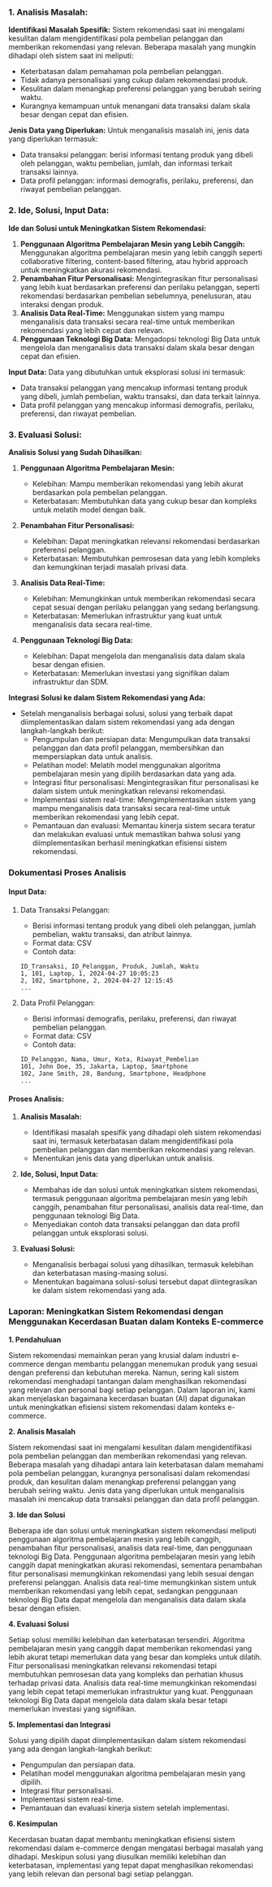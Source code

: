 ### 1. Analisis Masalah:

**Identifikasi Masalah Spesifik:**
Sistem rekomendasi saat ini mengalami kesulitan dalam mengidentifikasi pola pembelian pelanggan dan memberikan rekomendasi yang relevan. Beberapa masalah yang mungkin dihadapi oleh sistem saat ini meliputi:
- Keterbatasan dalam pemahaman pola pembelian pelanggan.
- Tidak adanya personalisasi yang cukup dalam rekomendasi produk.
- Kesulitan dalam menangkap preferensi pelanggan yang berubah seiring waktu.
- Kurangnya kemampuan untuk menangani data transaksi dalam skala besar dengan cepat dan efisien.

**Jenis Data yang Diperlukan:**
Untuk menganalisis masalah ini, jenis data yang diperlukan termasuk:
- Data transaksi pelanggan: berisi informasi tentang produk yang dibeli oleh pelanggan, waktu pembelian, jumlah, dan informasi terkait transaksi lainnya.
- Data profil pelanggan: informasi demografis, perilaku, preferensi, dan riwayat pembelian pelanggan.

### 2. Ide, Solusi, Input Data:

**Ide dan Solusi untuk Meningkatkan Sistem Rekomendasi:**
1. **Penggunaan Algoritma Pembelajaran Mesin yang Lebih Canggih:** Menggunakan algoritma pembelajaran mesin yang lebih canggih seperti collaborative filtering, content-based filtering, atau hybrid approach untuk meningkatkan akurasi rekomendasi.
2. **Penambahan Fitur Personalisasi:** Mengintegrasikan fitur personalisasi yang lebih kuat berdasarkan preferensi dan perilaku pelanggan, seperti rekomendasi berdasarkan pembelian sebelumnya, penelusuran, atau interaksi dengan produk.
3. **Analisis Data Real-Time:** Menggunakan sistem yang mampu menganalisis data transaksi secara real-time untuk memberikan rekomendasi yang lebih cepat dan relevan.
4. **Penggunaan Teknologi Big Data:** Mengadopsi teknologi Big Data untuk mengelola dan menganalisis data transaksi dalam skala besar dengan cepat dan efisien.

**Input Data:**
Data yang dibutuhkan untuk eksplorasi solusi ini termasuk:
- Data transaksi pelanggan yang mencakup informasi tentang produk yang dibeli, jumlah pembelian, waktu transaksi, dan data terkait lainnya.
- Data profil pelanggan yang mencakup informasi demografis, perilaku, preferensi, dan riwayat pembelian.

### 3. Evaluasi Solusi:

**Analisis Solusi yang Sudah Dihasilkan:**
1. **Penggunaan Algoritma Pembelajaran Mesin:**
   - Kelebihan: Mampu memberikan rekomendasi yang lebih akurat berdasarkan pola pembelian pelanggan.
   - Keterbatasan: Membutuhkan data yang cukup besar dan kompleks untuk melatih model dengan baik.

2. **Penambahan Fitur Personalisasi:**
   - Kelebihan: Dapat meningkatkan relevansi rekomendasi berdasarkan preferensi pelanggan.
   - Keterbatasan: Membutuhkan pemrosesan data yang lebih kompleks dan kemungkinan terjadi masalah privasi data.

3. **Analisis Data Real-Time:**
   - Kelebihan: Memungkinkan untuk memberikan rekomendasi secara cepat sesuai dengan perilaku pelanggan yang sedang berlangsung.
   - Keterbatasan: Memerlukan infrastruktur yang kuat untuk menganalisis data secara real-time.

4. **Penggunaan Teknologi Big Data:**
   - Kelebihan: Dapat mengelola dan menganalisis data dalam skala besar dengan efisien.
   - Keterbatasan: Memerlukan investasi yang signifikan dalam infrastruktur dan SDM.

**Integrasi Solusi ke dalam Sistem Rekomendasi yang Ada:**
- Setelah menganalisis berbagai solusi, solusi yang terbaik dapat diimplementasikan dalam sistem rekomendasi yang ada dengan langkah-langkah berikut:
  - Pengumpulan dan persiapan data: Mengumpulkan data transaksi pelanggan dan data profil pelanggan, membersihkan dan mempersiapkan data untuk analisis.
  - Pelatihan model: Melatih model menggunakan algoritma pembelajaran mesin yang dipilih berdasarkan data yang ada.
  - Integrasi fitur personalisasi: Mengintegrasikan fitur personalisasi ke dalam sistem untuk meningkatkan relevansi rekomendasi.
  - Implementasi sistem real-time: Mengimplementasikan sistem yang mampu menganalisis data transaksi secara real-time untuk memberikan rekomendasi yang lebih cepat.
  - Pemantauan dan evaluasi: Memantau kinerja sistem secara teratur dan melakukan evaluasi untuk memastikan bahwa solusi yang diimplementasikan berhasil meningkatkan efisiensi sistem rekomendasi.

### Dokumentasi Proses Analisis

#### Input Data:
1. Data Transaksi Pelanggan:
   - Berisi informasi tentang produk yang dibeli oleh pelanggan, jumlah pembelian, waktu transaksi, dan atribut lainnya.
   - Format data: CSV
   - Contoh data:
   
   ```
   ID_Transaksi, ID_Pelanggan, Produk, Jumlah, Waktu
   1, 101, Laptop, 1, 2024-04-27 10:05:23
   2, 102, Smartphone, 2, 2024-04-27 12:15:45
   ...
   ```

2. Data Profil Pelanggan:
   - Berisi informasi demografis, perilaku, preferensi, dan riwayat pembelian pelanggan.
   - Format data: CSV
   - Contoh data:
   
   ```
   ID_Pelanggan, Nama, Umur, Kota, Riwayat_Pembelian
   101, John Doe, 35, Jakarta, Laptop, Smartphone
   102, Jane Smith, 28, Bandung, Smartphone, Headphone
   ...
   ```

#### Proses Analisis:
1. **Analisis Masalah:**
   - Identifikasi masalah spesifik yang dihadapi oleh sistem rekomendasi saat ini, termasuk keterbatasan dalam mengidentifikasi pola pembelian pelanggan dan memberikan rekomendasi yang relevan.
   - Menentukan jenis data yang diperlukan untuk analisis.

2. **Ide, Solusi, Input Data:**
   - Membahas ide dan solusi untuk meningkatkan sistem rekomendasi, termasuk penggunaan algoritma pembelajaran mesin yang lebih canggih, penambahan fitur personalisasi, analisis data real-time, dan penggunaan teknologi Big Data.
   - Menyediakan contoh data transaksi pelanggan dan data profil pelanggan untuk eksplorasi solusi.

3. **Evaluasi Solusi:**
   - Menganalisis berbagai solusi yang dihasilkan, termasuk kelebihan dan keterbatasan masing-masing solusi.
   - Menentukan bagaimana solusi-solusi tersebut dapat diintegrasikan ke dalam sistem rekomendasi yang ada.

### Laporan: Meningkatkan Sistem Rekomendasi dengan Menggunakan Kecerdasan Buatan dalam Konteks E-commerce

**1. Pendahuluan**

Sistem rekomendasi memainkan peran yang krusial dalam industri e-commerce dengan membantu pelanggan menemukan produk yang sesuai dengan preferensi dan kebutuhan mereka. Namun, sering kali sistem rekomendasi menghadapi tantangan dalam menghasilkan rekomendasi yang relevan dan personal bagi setiap pelanggan. Dalam laporan ini, kami akan menjelaskan bagaimana kecerdasan buatan (AI) dapat digunakan untuk meningkatkan efisiensi sistem rekomendasi dalam konteks e-commerce.

**2. Analisis Masalah**

Sistem rekomendasi saat ini mengalami kesulitan dalam mengidentifikasi pola pembelian pelanggan dan memberikan rekomendasi yang relevan. Beberapa masalah yang dihadapi antara lain keterbatasan dalam memahami pola pembelian pelanggan, kurangnya personalisasi dalam rekomendasi produk, dan kesulitan dalam menangkap preferensi pelanggan yang berubah seiring waktu. Jenis data yang diperlukan untuk menganalisis masalah ini mencakup data transaksi pelanggan dan data profil pelanggan.

**3. Ide dan Solusi**

Beberapa ide dan solusi untuk meningkatkan sistem rekomendasi meliputi penggunaan algoritma pembelajaran mesin yang lebih canggih, penambahan fitur personalisasi, analisis data real-time, dan penggunaan teknologi Big Data. Penggunaan algoritma pembelajaran mesin yang lebih canggih dapat meningkatkan akurasi rekomendasi, sementara penambahan fitur personalisasi memungkinkan rekomendasi yang lebih sesuai dengan preferensi pelanggan. Analisis data real-time memungkinkan sistem untuk memberikan rekomendasi yang lebih cepat, sedangkan penggunaan teknologi Big Data dapat mengelola dan menganalisis data dalam skala besar dengan efisien.

**4. Evaluasi Solusi**

Setiap solusi memiliki kelebihan dan keterbatasan tersendiri. Algoritma pembelajaran mesin yang canggih dapat memberikan rekomendasi yang lebih akurat tetapi memerlukan data yang besar dan kompleks untuk dilatih. Fitur personalisasi meningkatkan relevansi rekomendasi tetapi membutuhkan pemrosesan data yang kompleks dan perhatian khusus terhadap privasi data. Analisis data real-time memungkinkan rekomendasi yang lebih cepat tetapi memerlukan infrastruktur yang kuat. Penggunaan teknologi Big Data dapat mengelola data dalam skala besar tetapi memerlukan investasi yang signifikan.

**5. Implementasi dan Integrasi**

Solusi yang dipilih dapat diimplementasikan dalam sistem rekomendasi yang ada dengan langkah-langkah berikut:
- Pengumpulan dan persiapan data.
- Pelatihan model menggunakan algoritma pembelajaran mesin yang dipilih.
- Integrasi fitur personalisasi.
- Implementasi sistem real-time.
- Pemantauan dan evaluasi kinerja sistem setelah implementasi.

**6. Kesimpulan**

Kecerdasan buatan dapat membantu meningkatkan efisiensi sistem rekomendasi dalam e-commerce dengan mengatasi berbagai masalah yang dihadapi. Meskipun solusi yang diusulkan memiliki kelebihan dan keterbatasan, implementasi yang tepat dapat menghasilkan rekomendasi yang lebih relevan dan personal bagi setiap pelanggan.
